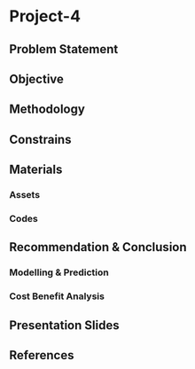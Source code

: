 # Project-4

## Problem Statement 

## Objective

## Methodology

## Constrains

## Materials
### Assets
### Codes

## Recommendation & Conclusion
### Modelling & Prediction
### Cost Benefit Analysis

## Presentation Slides

## References
